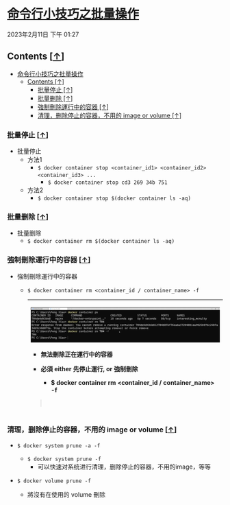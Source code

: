 <!-- This md file is originally converted from onenote -->

# [命令行小技巧之批量操作](https://dockertips.readthedocs.io/en/latest/container-quickstart/container-cli-tips.html)

2023年2月11日
下午 01:27

## Contents [[↑](#命令行小技巧之批量操作)]

- [命令行小技巧之批量操作](#命令行小技巧之批量操作)
  - [Contents \[↑\]](#contents-)
    - [批量停止 \[↑\]](#批量停止-)
    - [批量删除 \[↑\]](#批量删除-)
    - [強制刪除運行中的容器 \[↑\]](#強制刪除運行中的容器-)
    - [清理，删除停止的容器，不用的 image or volume \[↑\]](#清理删除停止的容器不用的-image-or-volume-)

### 批量停止 [[↑](#命令行小技巧之批量操作)]

- 批量停止
  - 方法1
    - `$ docker container stop <container_id1> <container_id2> <container_id3> ...`
      - `$ docker container stop cd3 269 34b 751`
  - 方法2
    - `$ docker container stop $(docker container ls -aq)`

### 批量删除 [[↑](#命令行小技巧之批量操作)]

- 批量删除
  - `$ docker container rm $(docker container ls -aq)`

### 強制刪除運行中的容器 [[↑](#命令行小技巧之批量操作)]

- 強制刪除運行中的容器
  - `$ docker container rm <container_id / container_name> -f`

    <table>
      <colgroup>
        <col style="width: 100%" />
      </colgroup>
      <thead>
        <tr class="header">
          <th>
            <p><img src="assets/003_命令行小技巧之批量操作_000.png" /></p>
            <ul class="incremental">
              <li>
                <p>無法刪除正在運行中的容器</p>
              </li>
              <li>
                <p>必須 either 先停止運行, or 強制刪除</p>
                <ul class="incremental">
                  <li>
                    <p>$ docker container rm &lt;container_id / container_name&gt; <strong>-f</strong></p>
                  </li>
                </ul>
              </li>
            </ul>
            <blockquote>
              <p> </p>
            </blockquote>
          </th>
        </tr>
      </thead>
      <tbody>
      </tbody>
    </table>

### 清理，删除停止的容器，不用的 image or volume [[↑](#命令行小技巧之批量操作)]

- `$ docker system prune -a -f`
  - `$ docker system prune -f`
    - 可以快速对系统进行清理，删除停止的容器，不用的image，等等

- `$ docker volume prune -f`
  - 將沒有在使用的 volume 刪除
